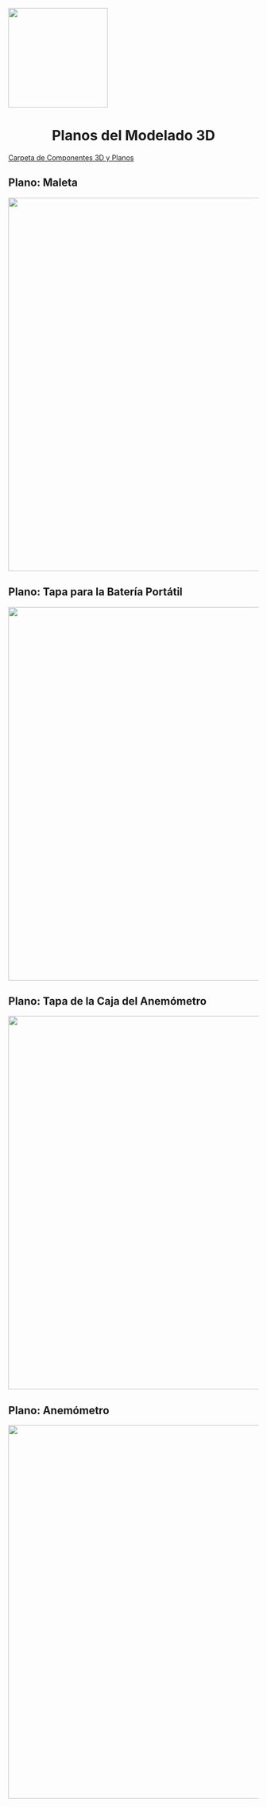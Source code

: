 <p align="left">
  <img src="https://github.com/user-attachments/assets/2cae9b13-d1de-4a5a-a827-643818c98091" width="200">
  <h1 align="center">Planos del Modelado 3D</h1>
</p>

<a href="https://github.com/Paradoxeado/prototypeProject/tree/main/Prototipado/Hardware">Carpeta de Componentes 3D y Planos</a>
</p>

## Plano: Maleta

<p align="center">
  <img src="https://github.com/user-attachments/assets/95f8c8de-cb63-46b1-a546-ced309ca4446" width="750" style="margin: auto;">
</p>

## Plano: Tapa para la Batería Portátil

<p align="center">
  <img src="https://github.com/user-attachments/assets/812db5ed-8c0e-4dfb-b64a-694540092555" width="750" style="margin: auto;">
</p>

## Plano: Tapa de la Caja del Anemómetro

<p align="center">
  <img src="https://github.com/user-attachments/assets/23d58264-7e4f-47b7-b7a8-b557f278da3e" width="750" style="margin: auto;">
</p>

## Plano: Anemómetro

<p align="center">
  <img src="https://github.com/user-attachments/assets/9691c93e-ce6a-4cff-ba80-2da055e9b1db" width="750" style="margin: auto;">
</p>